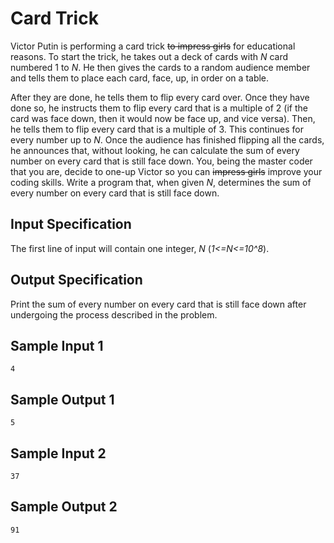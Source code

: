 # Card Trick
Victor Putin is performing a card trick ~~to impress girls~~ for educational reasons. To start the trick, he takes out a deck of cards with *N* card numbered 1 to *N*. He then gives the cards to a random audience member and tells them to place each card, face, up, in order on a table. 

After they are done, he tells them to flip every card over. Once they have done so, he instructs them to flip every card that is a multiple of 2 (if the card was face down, then it would now be face up, and vice versa). Then, he tells them to flip every card that is a multiple of 3. This continues for every number up to *N*. Once the audience has finished flipping all the cards, he announces that, without looking, he can calculate the sum of every number on every card that is still face down. You, being the master coder that you are, decide to one-up Victor so you can ~~impress girls~~ improve your coding skills. Write a program that, when given *N*, determines the sum of every number on every card that is still face down.

## Input Specification
The first line of input will contain one integer, *N* (*1<=N<=10^8*).

## Output Specification
Print the sum of every number on every card that is still face down after undergoing the process described in the problem.

## Sample Input 1
```
4
```

## Sample Output 1
```
5
```

## Sample Input 2
```
37
```

## Sample Output 2
```
91
```